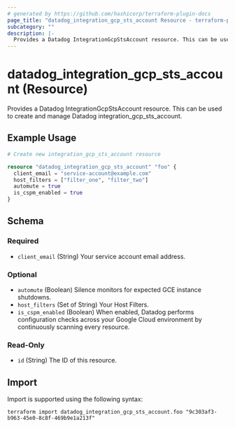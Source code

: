 ```yaml
---
# generated by https://github.com/hashicorp/terraform-plugin-docs
page_title: "datadog_integration_gcp_sts_account Resource - terraform-provider-datadog"
subcategory: ""
description: |-
  Provides a Datadog IntegrationGcpStsAccount resource. This can be used to create and manage Datadog integrationgcpsts_account.
---
```


# datadog_integration_gcp_sts_account (Resource)

Provides a Datadog IntegrationGcpStsAccount resource. This can be used to create and manage Datadog integration_gcp_sts_account.

## Example Usage

```terraform
# Create new integration_gcp_sts_account resource

resource "datadog_integration_gcp_sts_account" "foo" {
  client_email = "service-account@example.com"
  host_filters = ["filter_one", "filter_two"]
  automute = true
  is_cspm_enabled = true
}
```

<!-- schema generated by tfplugindocs -->
## Schema

### Required

- `client_email` (String) Your service account email address.

### Optional

- `automute` (Boolean) Silence monitors for expected GCE instance shutdowns.
- `host_filters` (Set of String) Your Host Filters.
- `is_cspm_enabled` (Boolean) When enabled, Datadog performs configuration checks across your Google Cloud environment by continuously scanning every resource.

### Read-Only

- `id` (String) The ID of this resource.

## Import

Import is supported using the following syntax:

```shell
terraform import datadog_integration_gcp_sts_account.foo "9c303af3-b963-45e0-8c8f-469b9e1a213f"
```
